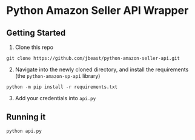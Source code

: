 # Python Amazon Seller API Wrapper

## Getting Started

1. Clone this repo

```
git clone https://github.com/jbeast/python-amazon-seller-api.git
```

2. Navigate into the newly cloned directory, and install the requirements (the `python-amazon-sp-api` library)

```
python -m pip install -r requirements.txt
```

3. Add your credentials into `api.py`

## Running it

    python api.py
    
    
